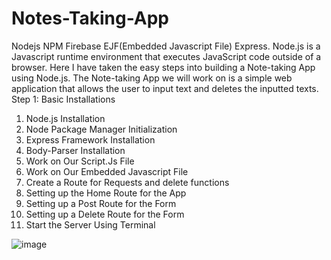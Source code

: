 # Notes-Taking-App
Nodejs NPM Firebase EJF(Embedded Javascript File) Express. Node.js is a Javascript runtime environment that executes JavaScript code outside of a browser. Here I have taken the easy steps into building a Note-taking App using Node.js. The Note-taking App we will work on is a simple web application that allows the user to input text and deletes the inputted texts. 
Step 1: Basic Installations

1) Node.js Installation
2) Node Package Manager Initialization
3) Express Framework Installation
4) Body-Parser Installation
5) Work on Our Script.Js File
6) Work on Our Embedded Javascript File
7) Create a Route for Requests and delete functions
8) Setting up the Home Route for the App
9) Setting up a Post Route for the Form
10) Setting up a Delete Route for the Form
11) Start the Server Using Terminal

![image](https://user-images.githubusercontent.com/63330165/137574920-3016429f-fc25-4dcc-a216-c481cfc25c4a.png)


